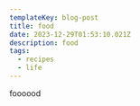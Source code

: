 ```yaml
---
templateKey: blog-post
title: food
date: 2023-12-29T01:53:10.021Z
description: food
tags:
  - recipes
  - life
---
```

foooood